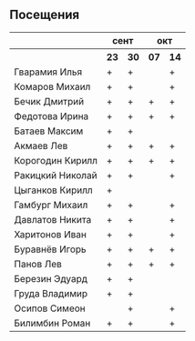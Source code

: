 ## Посещения

<table><tr><th></th><th colspan="2">сент</th><th colspan="2">окт</th></tr><tr><th></th><th>23</th><th>30</th><th>07</th><th>14</th></tr><tr><td>Гварамия Илья</td><td>+</td><td>+</td><td></td><td>+</td></tr><tr><td>Комаров Михаил</td><td>+</td><td>+</td><td></td><td>+</td></tr><tr><td>Бечик Дмитрий</td><td>+</td><td>+</td><td>+</td><td>+</td></tr><tr><td>Федотова Ирина</td><td>+</td><td>+</td><td>+</td><td>+</td></tr><tr><td>Батаев Максим</td><td>+</td><td>+</td><td></td><td></td></tr><tr><td>Акмаев Лев</td><td>+</td><td>+</td><td>+</td><td>+</td></tr><tr><td>Корогодин Кирилл</td><td>+</td><td>+</td><td>+</td><td>+</td></tr><tr><td>Ракицкий Николай</td><td>+</td><td>+</td><td></td><td>+</td></tr><tr><td>Цыганков Кирилл</td><td>+</td><td></td><td></td><td></td></tr><tr><td>Гамбург Михаил</td><td>+</td><td>+</td><td></td><td>+</td></tr><tr><td>Давлатов Никита</td><td>+</td><td>+</td><td></td><td>+</td></tr><tr><td>Харитонов Иван</td><td>+</td><td>+</td><td></td><td>+</td></tr><tr><td>Буравнëв Игорь</td><td>+</td><td>+</td><td>+</td><td>+</td></tr><tr><td>Панов Лев</td><td>+</td><td>+</td><td>+</td><td>+</td></tr><tr><td>Березин Эдуард</td><td>+</td><td>+</td><td></td><td></td></tr><tr><td>Груда Владимир</td><td>+</td><td>+</td><td></td><td></td></tr><tr><td>Осипов Симеон</td><td></td><td>+</td><td></td><td>+</td></tr><tr><td>Билимбин Роман</td><td>+</td><td>+</td><td></td><td>+</td></tr></table>